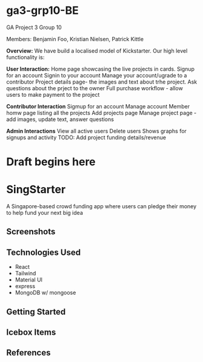 # ga3-grp10-BE

GA Project 3 Group 10

Members: Benjamin Foo, Kristian Nielsen, Patrick Kittle

**Overview:**
We have build a localised model of Kickstarter. Our high level functionality is:

**User Interaction:**
Home page showcasing the live projects in cards.
Signup for an account
Signin to your account
Manage your account/ugrade to a contributor
Project details page- the images and text about trhe project.
Ask questions about the prject to the owner
Full purchase workflow - allow users to make payment to the project

**Contributor Interaction**
Sigmup for an account
Manage account 
Member homw page listing all the projects 
Add projects page
Manage project page - add images, update text, answer questions


**Admin Interactions**
View all active users
Delete users
Shows graphs for signups and activity
TODO: Add project funding details/revenue

# Draft begins here

# SingStarter 

A Singapore-based crowd funding app where users can pledge their money to help fund your next big idea

## Screenshots
<Screenshots go here>

## Technologies Used
- React
- Tailwind
- Material UI
- express
- MongoDB w/ mongoose

## Getting Started
<Getting started instructions go here>

## Icebox Items
<Icebox items go here>

## References
<References go here>
